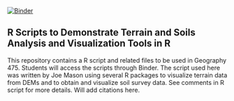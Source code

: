 [![Binder](https://mybinder.org/badge_logo.svg)](https://mybinder.org/v2/gh/Joseph-A-Mason/R_Terrain_demo/main?urlpath=%2Frstudio)

## R Scripts to Demonstrate Terrain and Soils Analysis and Visualization Tools in R

This repository contains a R script and related files to be used in Geography 475. Students will access the scripts through Binder. The script used here was written by Joe Mason using several R packages to visualize terrain data from DEMs and to obtain and visualize soil survey data. See comments in R script for more details. Will add citations here.

